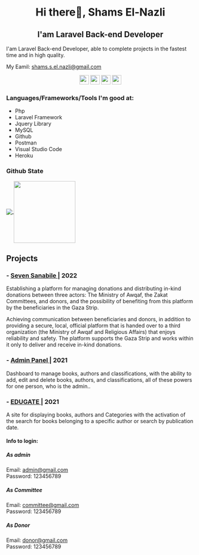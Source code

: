 <h1 align="center">Hi there👋, Shams El-Nazli</h1>

<h2 align="center">I'am Laravel Back-end Developer</h2>
I'am Laravel Back-end Developer, able to complete projects in the fastest time and in high quality.
<p>
 My Eamil: <a href="https://mail.google.com/mail/u/0/#inbox"> shams.s.el.nazli@gmail.com </a>
</p>

<p align="center"><a href="https://twitter.com/Shamosa94295717"><img src="https://img.shields.io/badge/twitter-%231DA1F2.svg?&style=for-the-badge&logo=twitter&logoColor=white" height=25></a> <a href="https://www.linkedin.com/in/shamsnazli/"><img src="https://img.shields.io/badge/linkedin-%230077B5.svg?&style=for-the-badge&logo=linkedin&logoColor=white" height=25></a> <a href="https://twitter.com/Shamosa94295717"><img src="https://img.shields.io/badge/instagram-%23E4405F.svg?&style=for-the-badge&logo=instagram&logoColor=white" height=25></a> <a href="https://discord.com/channels/shams El-nazli"><img src="https://img.shields.io/badge/discord-%230077B5.svg?&style=for-the-badge&logo=discord&logoColor=white" height=25></a>

### Languages/Frameworks/Tools I'm good at:
<ul>
 <li>Php</li>
 <li>Laravel Framework</li>
 <li>Jquery Library</li>
 <li>MySQL</li>
 <li>Github</li>
 <li>Postman</li>
 <li>Visual Studio Code</li>
 <li>Heroku</li>
</ul>

 
### Github State
<p>
  <a href="https://github.com/gamussa?tab=repositories">
    <img
      align="center"
      src="https://github-readme-stats.vercel.app/api/top-langs?username=shamsnazli&show_icons=true&theme=tokyonight&locale=en&layout=compact"
    />
  </a>
  <a href="https://github.com/gamussa?tab=repositories">
    <img
      align="center"
      height="165"
      src="https://github-readme-stats.vercel.app/api?username=shamsnazli&show_icons=true&theme=tokyonight&locale=en"
    />
  </a>
</p>

## Projects
### - <a href="https://github.com/shamsnazli/Seven_Sanabile_Pro">Seven Sanabile </a>| 2022
Establishing a platform for managing donations and distributing in-kind donations between three actors: The Ministry of Awqaf, the Zakat Committees, and donors, and the possibility of benefiting from this platform by the beneficiaries in the Gaza Strip.

<p>Achieving communication between beneficiaries and donors, in addition to providing a secure, local, official platform that is handed over to a third organization (the Ministry of Awqaf and Religious Affairs) that enjoys reliability and safety. The platform supports the Gaza Strip and works within it only to deliver and receive in-kind donations.</p>

### - <a href="https://github.com/shamsnazli/admin_panel">Admin Panel </a>| 2021
<p>Dashboard to manage books, authors and classifications, with the ability to add, edit and delete books, authors, and classifications, all of these powers for one person, who is the admin..</p>

### - <a href="https://github.com/shamsnazli/Library-Project">EDUGATE </a>| 2021
<p>A site for displaying books, authors and Categories with the activation of the search for books belonging to a specific author or search by publication date.</p>

#### Info to login:
##### As admin
Email: admin@gmail.com<br>
Password: 123456789<br>
##### As Committee
Email: committee@gmail.com<br>
Password: 123456789<br>
##### As Donor
Email: donor@gmail.com<br>
Password: 123456789<br>
